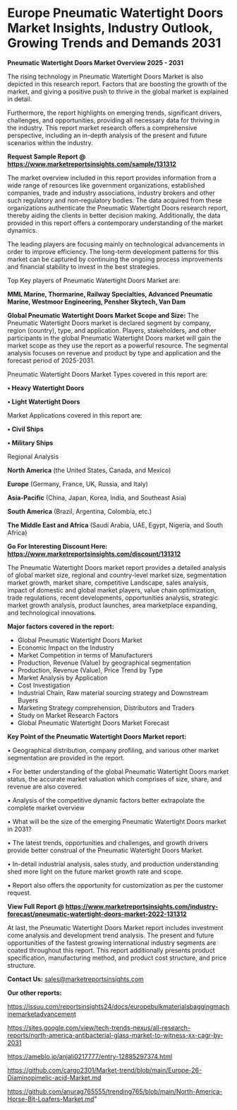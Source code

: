 # Europe Pneumatic Watertight Doors Market Insights, Industry Outlook, Growing Trends and Demands 2031

<Strong> Pneumatic Watertight Doors Market Overview 2025 - 2031</strong>

The rising technology in Pneumatic Watertight Doors Market is also depicted in this research report. Factors that are boosting the growth of the market, and giving a positive push to thrive in the global market is explained in detail.

Furthermore, the report highlights on emerging trends, significant drivers, challenges, and opportunities, providing all necessary data for thriving in the industry. This report market research offers a comprehensive perspective, including an in-depth analysis of the present and future scenarios within the industry.

<strong>Request Sample Report @ <a href=https://www.marketreportsinsights.com/sample/131312>https://www.marketreportsinsights.com/sample/131312</a></strong>

The market overview included in this report provides information from a wide range of resources like government organizations, established companies, trade and industry associations, industry brokers and other such regulatory and non-regulatory bodies. The data acquired from these organizations authenticate the Pneumatic Watertight Doors research report, thereby aiding the clients in better decision making. Additionally, the data provided in this report offers a contemporary understanding of the market dynamics.

The leading players are focusing mainly on technological advancements in order to improve efficiency. The long-term development patterns for this market can be captured by continuing the ongoing process improvements and financial stability to invest in the best strategies.

Top Key players of Pneumatic Watertight Doors Market are:

<strong>MML Marine, Thormarine, Railway Specialties, Advanced Pneumatic Marine, Westmoor Engineering, Pensher Skytech, Van Dam</strong>

<strong><b>Global Pneumatic Watertight Doors Market Scope and Size:</b></strong>
The Pneumatic Watertight Doors market is declared segment by company, region (country), type, and application. Players, stakeholders, and other participants in the global Pneumatic Watertight Doors market will gain the market scope as they use the report as a powerful resource. The segmental analysis focuses on revenue and product by type and application and the forecast period of 2025-2031.

Pneumatic Watertight Doors Market Types covered in this report are:

<strong>• Heavy Watertight Doors

• Light Watertight Doors</strong>

Market Applications covered in this report are:

<strong>• Civil Ships

• Military Ships</strong> 

Regional Analysis

<strong>North America</strong> (the United States, Canada, and Mexico)

<strong>Europe</strong> (Germany, France, UK, Russia, and Italy)

<strong>Asia-Pacific</strong> (China, Japan, Korea, India, and Southeast Asia)

<strong>South America</strong> (Brazil, Argentina, Colombia, etc.)

<strong>The Middle East and Africa</strong> (Saudi Arabia, UAE, Egypt, Nigeria, and South Africa)

<strong>Go For Interesting Discount Here: <a href=https://www.marketreportsinsights.com/discount/131312>https://www.marketreportsinsights.com/discount/131312</a></strong>

The Pneumatic Watertight Doors market report provides a detailed analysis of global market size, regional and country-level market size, segmentation market growth, market share, competitive Landscape, sales analysis, impact of domestic and global market players, value chain optimization, trade regulations, recent developments, opportunities analysis, strategic market growth analysis, product launches, area marketplace expanding, and technological innovations.

<strong><b>Major factors covered in the report:</b></strong>
<ul>
  <li>Global Pneumatic Watertight Doors Market </li>
  <li>Economic Impact on the Industry</li>
  <li>Market Competition in terms of Manufacturers</li>
  <li>Production, Revenue (Value) by geographical segmentation</li>
  <li>Production, Revenue (Value), Price Trend by Type</li>
  <li>Market Analysis by Application</li>
  <li>Cost Investigation</li>
  <li>Industrial Chain, Raw material sourcing strategy and Downstream Buyers</li>
  <li>Marketing Strategy comprehension, Distributors and Traders</li>
  <li>Study on Market Research Factors</li>
  <li>Global Pneumatic Watertight Doors Market Forecast</li>
</ul>

<strong><b>Key Point of the Pneumatic Watertight Doors Market report:</b></strong>

• Geographical distribution, company profiling, and various other market segmentation are provided in the report.

• For better understanding of the global Pneumatic Watertight Doors market status, the accurate market valuation which comprises of size, share, and revenue are also covered.

• Analysis of the competitive dynamic factors better extrapolate the complete market overview

• What will be the size of the emerging Pneumatic Watertight Doors market in 2031?

• The latest trends, opportunities and challenges, and growth drivers provide better construal of the Pneumatic Watertight Doors Market.

• In-detail industrial analysis, sales study, and production understanding shed more light on the future market growth rate and scope.

• Report also offers the opportunity for customization as per the customer request.

<strong><b>View Full Report @ <a href=https://www.marketreportsinsights.com/industry-forecast/pneumatic-watertight-doors-market-2022-131312>https://www.marketreportsinsights.com/industry-forecast/pneumatic-watertight-doors-market-2022-131312</a></b></strong>


At last, the Pneumatic Watertight Doors Market report includes investment come analysis and development trend analysis. The present and future opportunities of the fastest growing international industry segments are coated throughout this report. This report additionally presents product specification, manufacturing method, and product cost structure, and price structure.

<strong>Contact Us:</strong>
sales@marketreportsinsights.com

<strong>Our other reports:</strong>

<a href=https://issuu.com/reportsinsights24/docs/europebulkmaterialsbaggingmachinemarketadvancement>https://issuu.com/reportsinsights24/docs/europebulkmaterialsbaggingmachinemarketadvancement</a>

<a href=https://sites.google.com/view/tech-trends-nexus/all-research-reports/north-america-antibacterial-glass-market-to-witness-xx-cagr-by-2031>https://sites.google.com/view/tech-trends-nexus/all-research-reports/north-america-antibacterial-glass-market-to-witness-xx-cagr-by-2031</a>

<a href=https://ameblo.jp/anjali0217777/entry-12885297374.html>https://ameblo.jp/anjali0217777/entry-12885297374.html</a>

<a href=https://github.com/cargo2301/Market-trend/blob/main/Europe-26-Diaminopimelic-acid-Market.md>https://github.com/cargo2301/Market-trend/blob/main/Europe-26-Diaminopimelic-acid-Market.md</a>

<a href=https://github.com/anurag765555/trending765/blob/main/North-America-Horse-Bit-Loafers-Market.md>https://github.com/anurag765555/trending765/blob/main/North-America-Horse-Bit-Loafers-Market.md</a>"
